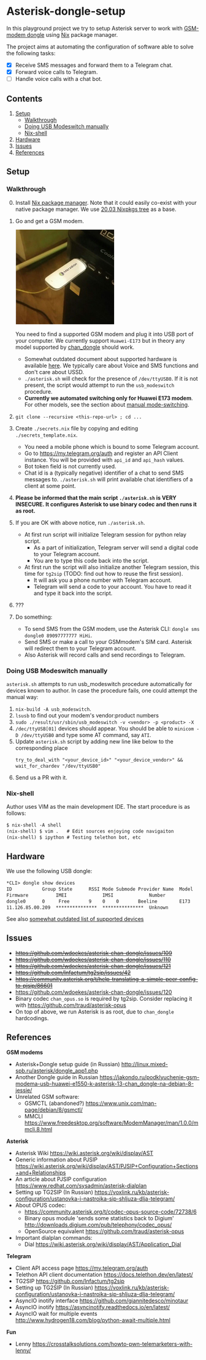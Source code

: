 Asterisk-dongle-setup
=====================

In this playground project we try to setup Asterisk server to work with
[GSM-modem dongle](https://github.com/wdoekes/asterisk-chan-dongle) using
[Nix](https://nixos.org) package manager.

The project aims at automating the configuration of software able to solve the
following tasks:

* [x] Receive SMS messages and forward them to a Telegram chat.
* [x] Forward voice calls to Telegram.
* [ ] Handle voice calls with a chat bot.

Contents
--------

1. [Setup](#Setup)
   - [Walkthrough](#Walkthrough)
   - [Doing USB Modeswitch manually](#Doing-USB-Modeswitch-manually)
   - [Nix-shell](#Nix-shell)
2. [Hardware](#Hardware)
3. [Issues](#Issues)
4. [References](#References)

Setup
-----

### Walkthrough

0. Install [Nix package manager](https://nixos.org/guides/install-nix.html).
   Note that it could easily co-exist with your native package manager. We use
   [20.03 Nixpkgs tree](https://github.com/NixOS/nixpkgs/tree/076c67fdea6d0529a568c7d0e0a72e6bc161ecf5/)
   as a base.
1. Go and get a GSM modem.

   ![Modem E173](Modem_E173.jpg)

   You need to find a
   supported GSM modem and plug it into USB port of your computer. We currently
   support `Huawei-E173` but in theory any model supported by
   [chan_dongle](https://github.com/wdoekes/asterisk-chan-dongle)
   should work.
   - Somewhat outdated document about supported hardware is available
     [here](https://github.com/bg111/asterisk-chan-dongle/wiki/Requirements-and-Limitations).
     We typically care about Voice and SMS functions and don't care about USSD.
   - `./asterisk.sh` will check for the presence of `/dev/ttyUSB0`. If
     it is not present, the script would attempt to run the `usb_modeswitch`
     procedure.
   - **Currently we automated switching only for Huawei E173 modem**.
     For other models, see the section about [manual mode-switching](#Doing-USB-Modeswitch-manually).
2. `git clone --recursive <this-repo-url> ; cd ...`
3. Create `./secrets.nix` file by copying and editing `./secrets_template.nix`.
   - You need a mobile phone which is bound to some Telegram account.
   - Go to https://my.telegram.org/auth and register an API Client instance.
     You will be provided with `api_id` and `api_hash` values.
   - Bot token field is not currently used.
   - Chat id is a (typically negative) identifier of a chat to send SMS messages
     to. `./asterisk.sh` will print available chat identifiers of a client at
     some point.
4. **Please be informed that the main script `./asterisk.sh` is VERY INSECURE.
   It configures Asterisk to use binary codec and then runs it as root.**
5. If you are OK with above notice, run `./asterisk.sh`.
   - At first run script will initialize Telegram session for python relay
     script.
     + As a part of initialization, Telegram server will send a digital
       code to your Telegram account.
     + You are to type this code back into the script.
   - At first run the script will also initialize another Telegram session, this
     time for `tg2sip` (TODO: find out how to reuse the first session).
     + It will ask you a phone number with Telegram account.
     + Telegram will send a code to your account. You have to read it and type
       it back into the script.
6. ???
7. Do something:
   * To send SMS from the GSM modem, use the Asterisk CLI: `dongle sms dongle0
     89097777777 HiHi`.
   * Send SMS or make a call to your GSMmodem's SIM card. Asterisk will redirect
     them to your Telegram account.
   * Also Asterisk will record calls and send recordings to Telegram.

### Doing USB Modeswitch manually

`asterisk.sh` attempts to run usb_modeswitch procedure automatically for devices
known to author. In case the procedure fails, one could attempt the manual way:

1. `nix-build -A usb_modeswitch`.
2. `lsusb` to find out your modem's vendor:product numbers
3. `sudo ./result/usr/sbin/usb_modeswitch -v <vendor> -p <product> -X`
4. `/dec/ttyUSB[01]` devices should appear. You should be able
   to `minicom -D /dev/ttyUSB0` and type some AT command, say `ATI`.
5. Update `asterisk.sh` script by adding new line like below to the
   corresponding place
   ```
   try_to_deal_with "<your_device_id>" "<your_device_vendor>" && wait_for_chardev "/dev/ttyUSB0"
   ```
6. Send us a PR with it.

### Nix-shell

Author uses VIM as the main development IDE. The start procedure is as follows:

```
$ nix-shell -A shell
(nix-shell) $ vim .   # Edit sources enjoying code navigaiton
(nix-shell) $ ipython # Testing telethon bot, etc
```

Hardware
--------

We use the following USB dongle:

```
*CLI> dongle show devices
ID           Group State      RSSI Mode Submode Provider Name  Model      Firmware          IMEI             IMSI             Number
dongle0      0     Free       9    0    0       Beeline        E173       11.126.85.00.209  ***************  ***************  Unknown
```

See also [somewhat outdated list of supported devices](https://github.com/bg111/asterisk-chan-dongle/wiki/Requirements-and-Limitations)

Issues
------

* ~~https://github.com/wdoekes/asterisk-chan-dongle/issues/109~~
* ~~https://github.com/wdoekes/asterisk-chan-dongle/issues/110~~
* ~~https://github.com/wdoekes/asterisk-chan-dongle/issues/121~~
* ~~https://github.com/Infactum/tg2sip/issues/42~~
* ~~https://community.asterisk.org/t/help-translating-a-simple-peer-config-to-pjsip/86601~~
* https://github.com/wdoekes/asterisk-chan-dongle/issues/120
* Binary codec `chan_opus.so` is required by tg2sip. Consider replacing it with
  https://github.com/traud/asterisk-opus
* On top of above, we run Asterisk is as root, due to `chan_dongle` hardcodings.

References
----------

**GSM modems**

* Asterisk+Dongle setup guide (in Russian)
  http://linux.mixed-spb.ru/asterisk/dongle_app1.php
* Another Dongle guide in Russian
  https://jakondo.ru/podklyuchenie-gsm-modema-usb-huawei-e1550-k-asterisk-13-chan_dongle-na-debian-8-jessie/
* Unrelated GSM software:
  - GSMCTL (abandoned?) https://www.unix.com/man-page/debian/8/gsmctl/
  - MMCLI https://www.freedesktop.org/software/ModemManager/man/1.0.0/mmcli.8.html

**Asterisk**

* Asterisk Wiki https://wiki.asterisk.org/wiki/display/AST
* Generic information about PJSIP https://wiki.asterisk.org/wiki/display/AST/PJSIP+Configuration+Sections+and+Relationships
* An article about PJSIP configuration https://www.redhat.com/sysadmin/asterisk-dialplan
* Setting up TG2SIP (In Russian) https://voxlink.ru/kb/asterisk-configuration/ustanovka-i-nastrojka-sip-shljuza-dlja-telegram/
* About OPUS codec:
  - https://community.asterisk.org/t/codec-opus-source-code/72738/6
  - Binary opus module 'sends some statistics back to Digium' http://downloads.digium.com/pub/telephony/codec_opus/
  - OpenSource equivalent https://github.com/traud/asterisk-opus
* Important dialplan commands:
  - Dial https://wiki.asterisk.org/wiki/display/AST/Application_Dial

**Telegram**

* Client API access page https://my.telegram.org/auth
* Telethon API client documentation https://docs.telethon.dev/en/latest/
* TG2SIP https://github.com/Infactum/tg2sip
* Setting up TG2SIP (In Russian) https://voxlink.ru/kb/asterisk-configuration/ustanovka-i-nastrojka-sip-shljuza-dlja-telegram/
* AsyncIO inotify interface https://github.com/giannitedesco/minotaur
* AsyncIO inotify https://asyncinotify.readthedocs.io/en/latest/
* AsyncIO wait for multiple events
  http://www.hydrogen18.com/blog/python-await-multiple.html

**Fun**

* Lenny https://crosstalksolutions.com/howto-pwn-telemarketers-with-lenny/

